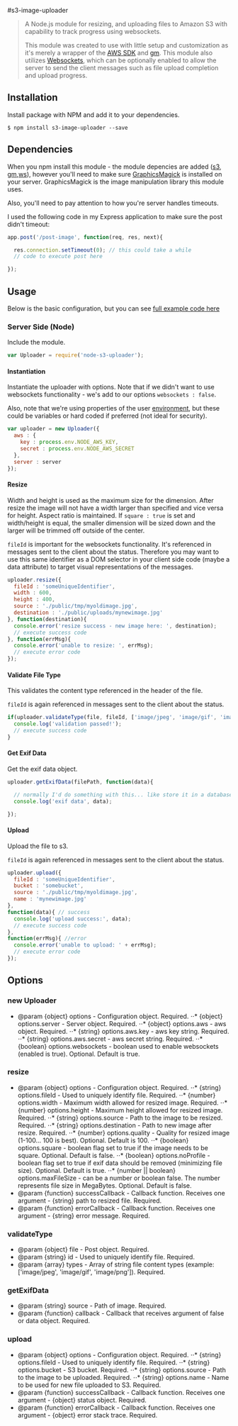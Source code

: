 #s3-image-uploader

> A Node.js module for resizing, and uploading files to Amazon S3 with capability to track progress using websockets.
>
> This module was created to use with little setup and customization as it's merely a wrapper of the [AWS SDK](http://aws.amazon.com/sdk-for-node-js/) and [gm](https://github.com/aheckmann/gm). This module also utilizes [Websockets](https://github.com/einaros/ws), which can be optionally enabled to allow the server to send the client messages such as file upload completion and upload progress.

## Installation

Install package with NPM and add it to your dependencies.

```
$ npm install s3-image-uploader --save
```

## Dependencies

When you npm install this module - the module depencies are added ([s3](https://github.com/andrewrk/node-s3-client), [gm](https://github.com/aheckmann/gm),[ws](https://www.npmjs.org/package/ws)), however you'll need to make sure [GraphicsMagick](http://www.graphicsmagick.org/) is installed on your server. GraphicsMagick is the image manipulation library this module uses.

Also, you'll need to pay attention to how you're server handles timeouts.

I used the following code in my Express application to make sure the post didn't timeout:

```javascript
app.post('/post-image', function(req, res, next){

  res.connection.setTimeout(0); // this could take a while
  // code to execute post here

});
```

## Usage

Below is the basic configuration, but you can see [full example code here](https://github.com/adamhenson/example-s3-image-uploader)

### Server Side (Node)

Include the module.

```javascript
var Uploader = require('node-s3-uploader');
```

#### Instantiation
Instantiate the uploader with options. Note that if we didn't want to use websockets functionality - we's add to our options ```websockets : false```.

Also, note that we're using properties of the user [environment](http://nodejs.org/api/process.html#process_process_env), but these could be variables or hard coded if preferred (not ideal for security).

```javascript
var uploader = new Uploader({
  aws : {
    key : process.env.NODE_AWS_KEY,
    secret : process.env.NODE_AWS_SECRET
  },
  server : server
});
```

#### Resize

Width and height is used as the maximum size for the dimension. After resize the image will not have a width larger than specified and vice versa for height. Aspect ratio is maintained. If ```square : true``` is set and width/height is equal, the smaller dimension will be sized down and the larger will be trimmed off outside of the center.

```fileId``` is important for the websockets functionality. It's referenced in messages sent to the client about the status. Therefore you may want to use this same identifier as a DOM selector in your client side code (maybe a data attribute) to target visual representations of the messages.

```javascript
uploader.resize({
  fileId : 'someUniqueIdentifier',
  width : 600,
  height : 400,
  source : './public/tmp/myoldimage.jpg',
  destination : './public/uploads/mynewimage.jpg'
}, function(destination){
  console.error('resize success - new image here: ', destination);
  // execute success code
}, function(errMsg){
  console.error('unable to resize: ', errMsg);
  // execute error code
});
```

#### Validate File Type

This validates the content type referenced in the header of the file.

```fileId``` is again referenced in messages sent to the client about the status.

```javascript
if(uploader.validateType(file, fileId, ['image/jpeg', 'image/gif', 'image/png'])) {
  console.log('validation passed!');
  // execute success code
}
```

#### Get Exif Data

Get the exif data object.

```javascript
uploader.getExifData(filePath, function(data){

  // normally I'd do something with this... like store it in a database
  console.log('exif data', data);

});
```

#### Upload

Upload the file to s3.

```fileId``` is again referenced in messages sent to the client about the status.

```javascript
uploader.upload({
  fileId : 'someUniqueIdentifier',
  bucket : 'somebucket',
  source : './public/tmp/myoldimage.jpg',
  name : 'mynewimage.jpg'
},
function(data){ // success
  console.log('upload success:', data);
  // execute success code
},
function(errMsg){ //error
  console.error('unable to upload: ' + errMsg);
  // execute error code
});
```

## Options

### new Uploader
* @param {object} options - Configuration object. Required.
⋅⋅* {object} options.server - Server object. Required.
⋅⋅* {object} options.aws - aws object. Required.
⋅⋅* {string} options.aws.key - aws key string. Required.
⋅⋅* {string} options.aws.secret - aws secret string. Required.
⋅⋅* {boolean} options.websockets - boolean used to enable websockets (enabled is true). Optional. Default is true.

### resize
* @param {object} options - Configuration object. Required.
⋅⋅* {string} options.fileId - Used to uniquely identify file. Required.
⋅⋅* {number} options.width - Maximum width allowed for resized image. Required.
⋅⋅* {number} options.height - Maximum height allowed for resized image. Required.
⋅⋅* {string} options.source - Path to the image to be resized. Required.
⋅⋅* {string} options.destination - Path to new image after resize. Required.
⋅⋅* {number} options.quality - Quality for resized image (1-100... 100 is best). Optional. Default is 100.
⋅⋅* {boolean} options.square - boolean flag set to true if the image needs to be square. Optional. Default is false.
⋅⋅* {boolean} options.noProfile - boolean flag set to true if exif data should be removed (minimizing file size). Optional. Default is true.
⋅⋅* {number || boolean} options.maxFileSize - can be a number or boolean false. The number represents file size in MegaBytes. Optional. Default is false.
* @param {function} successCallback - Callback function. Receives one argument - {string} path to resized file. Required.
* @param {function} errorCallback - Callback function. Receives one argument - {string} error message. Required.

### validateType
* @param {object} file - Post object. Required.
* @param {string} id - Used to uniquely identify file. Required.
* @param {array} types - Array of string file content types (example: ['image/jpeg', 'image/gif', 'image/png']). Required.

### getExifData
* @param {string} source - Path of image. Required.
* @param {function} callback - Callback that receives argument of false or data object. Required.

### upload
* @param {object} options - Configuration object. Required.
⋅⋅* {string} options.fileId - Used to uniquely identify file. Required.
⋅⋅* {string} options.bucket - S3 bucket. Required.
⋅⋅* {string} options.source - Path to the image to be uploaded. Required.
⋅⋅* {string} options.name - Name to be used for new file uploaded to S3. Required.
* @param {function} successCallback - Callback function. Receives one argument - {object} status object. Required.
* @param {function} errorCallback - Callback function. Receives one argument - {object} error stack trace. Required.